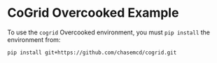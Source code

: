# CoGrid Overcooked Example

To use the `cogrid` Overcooked environment, you must `pip install` the environment from:

```
pip install git+https://github.com/chasemcd/cogrid.git
```